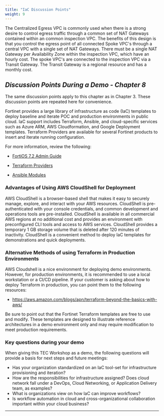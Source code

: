 ```yaml
---
title: "IaC Discussion Points"
weight: 9
---
```


The Centralized Egress VPC is commonly used when there is a strong desire to control egress traffic through a common set of NAT Gateways contained within an common inspection VPC. The benefits of this design is that you control the egress point of all connected Spoke VPC's through a central VPC with a single set of NAT Gateways. There must be a single NAT Gateway per Availability Zone within the inspection VPC, which have an hourly cost. The spoke VPC's are connected to the inspection VPC via a Transit Gateway. The Transit Gateway is a regional resource and has a monthly cost. 

## ***Discussion Points During a Demo - Chapter 8***

The same discussion points apply to this chapter as in Chapter 3. These discussion points are repeated here for convenience.

Fortinet provides a large library of infrastructure as code (IaC) templates to deploy baseline and iterate POC and production environments in public cloud.  IaC support includes Terraform, Ansible, and cloud-specific services such as Azure ARM, AWS Cloudformation, and Google Deployment templates. Terraform Providers are available for several Fortinet products to insert and iterate running configuration.

For more information, review the following:

* [FortiOS 7.2 Admin Guide](https://docs.fortinet.com/document/fortigate/7.2.2/administration-guide/763117/terraform-fortios-as-a-provider)

* [Terraform Providers](https://fndn.fortinet.net/index.php?/cloud/terraform/)

* [Ansible Modules](https://galaxy.ansible.com/fortinet)

### Advantages of Using AWS CloudShell for Deployment

AWS CloudShell is a browser-based shell that makes it easy to securely manage, explore, and interact with your AWS resources. CloudShell is pre-authenticated with your console credentials, and common development and operations tools are pre-installed. CloudShell is available in all commercial AWS regions at no additional cost and provides an environment with preconfigured CLI tools and access to AWS services.  CloudShell provides a temporary 1 GB storage volume that is deleted after 120 minutes of inactivity.  CloudShell is a convenient method to deploy IaC templates for demonstrations and quick deployments.

### Alternative Methods of using Terraform in Production Environments

AWS Cloudshell is a nice environment for deploying demo environments. However, for production environments, it is recommended to use a local workstation or a CI/CD pipeline. If your customer is asking about how to deploy Terraform in production, you can point them to the following resources:

* https://aws.amazon.com/blogs/apn/terraform-beyond-the-basics-with-aws/

Be sure to point out that the Fortinet Terraform templates are free to use and modify.  These templates are designed to illustrate reference architectures in a demo environment only and may require modification to meet production requirements.

    
### Key questions during your demo 

When giving this TEC Workshop as a demo, the following questions will provide a basis for next steps and future meetings:

* Has your organization standardized on an IaC tool-set for infrastructure provisioning and iteration?
* How are the responsibilities for infrastructure assigned?  Does cloud network fall under a DevOps, Cloud Networking, or Application Delivery team, as examples?
* What is organizations view on how IaC can improve workflows?
* Is workflow automation in cloud and cross-organizational collaboration important within your cloud business?

***
